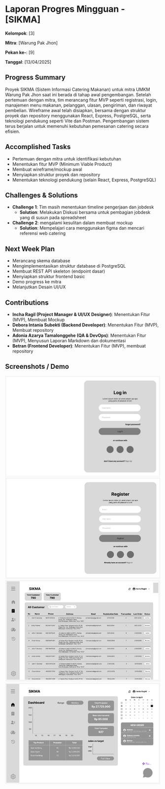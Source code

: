 # Laporan Progres Mingguan - [SIKMA]
**Kelompok**: [3]

**Mitra**: [Warung Pak Jhon]

**Pekan ke-**: [9]

**Tanggal**: [13/04/2025]
## Progress Summary
Proyek SIKMA (Sistem Informasi Catering Makanan) untuk mitra UMKM Warung Pak Jhon saat ini berada di tahap awal pengembangan. Setelah pertemuan dengan mitra, tim merancang fitur MVP seperti registrasi, login, manajemen menu makanan, pelanggan, ulasan, pengiriman, dan riwayat pembelian. Wireframe awal telah disiapkan, bersama dengan struktur proyek dan repository menggunakan React, Express, PostgreSQL, serta teknologi pendukung seperti Vite dan Postman. Pengembangan sistem terus berjalan untuk memenuhi kebutuhan pemesanan catering secara efisien.

## Accomplished Tasks
- Pertemuan dengan mitra untuk identifikasi kebutuhan
- Menentukan fitur MVP (Minimum Viable Product)
- Membuat wireframe/mockup awal
- Menyiapkan struktur proyek dan repository
- Menentukan teknologi pendukung (selain React, Express, PostgreSQL)


## Challenges & Solutions
- **Challenge 1**: Tim masih menentukan timeline pengerjaan dan jobdesk
  - **Solution**: Melakukan Diskusi bersama untuk pembagian jobdesk yang di susun pada spreadsheet
- **Challenge 2**: mengalami kesulitan dalam membuat mockup 
  - **Solution**: Mempelajari cara menggunakan figma dan mencari referensi web catering

## Next Week Plan
- Merancang skema database
- Mengimplementasikan struktur database di PostgreSQL
- Membuat REST API skeleton (endpoint dasar)
- Menyiapkan struktur frontend basic
- Demo progress ke mitra
- Melanjutkan Desain UI/UX

## Contributions
- **Incha Ragil (Project Manager & UI/UX Designer)**: Menentukan Fitur (MVP), Membuat Mockup 
- **Debora Intania Subekti (Backend Developer)**: Menentukan Fitur (MVP), Membuat repository
- **Adonia Azarya Tamalonggehe (QA & DevOps)**: Menentukan Fitur (MVP), Menyusun Laporan Markdown dan dokumentasi
- **Betran (Frontend Developer)**: Menentukan Fitur (MVP), membuat repository

## Screenshots / Demo
![alt text](IMG-20250413-WA0037-1.jpg)
![alt text](IMG-20250413-WA0035-1.jpg)
![alt text](IMG-20250413-WA0036-1.jpg) 
![alt text](IMG-20250413-WA0034-1.jpg) 